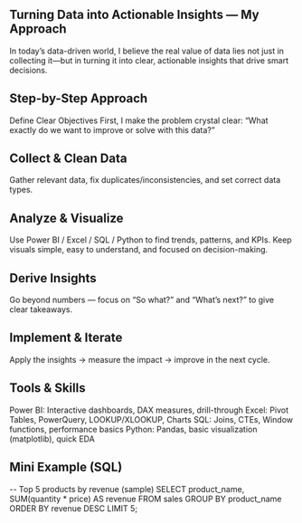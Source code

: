 ## Turning Data into Actionable Insights — My Approach
In today’s data-driven world, I believe the real value of data lies not just in collecting it—but in turning it into clear, actionable insights that drive smart decisions.

## Step-by-Step Approach
Define Clear Objectives
First, I make the problem crystal clear: “What exactly do we want to improve or solve with this data?”

## Collect & Clean Data
Gather relevant data, fix duplicates/inconsistencies, and set correct data types.

## Analyze & Visualize
Use Power BI / Excel / SQL / Python to find trends, patterns, and KPIs.
Keep visuals simple, easy to understand, and focused on decision-making.

## Derive Insights
Go beyond numbers — focus on “So what?” and “What’s next?” to give clear takeaways.

## Implement & Iterate
Apply the insights → measure the impact → improve in the next cycle.

## Tools & Skills
Power BI: Interactive dashboards, DAX measures, drill-through
Excel: Pivot Tables, PowerQuery, LOOKUP/XLOOKUP, Charts
SQL: Joins, CTEs, Window functions, performance basics
Python: Pandas, basic visualization (matplotlib), quick EDA

## Mini Example (SQL)

-- Top 5 products by revenue (sample)
SELECT product_name,
       SUM(quantity * price) AS revenue
FROM sales
GROUP BY product_name
ORDER BY revenue DESC
LIMIT 5;
